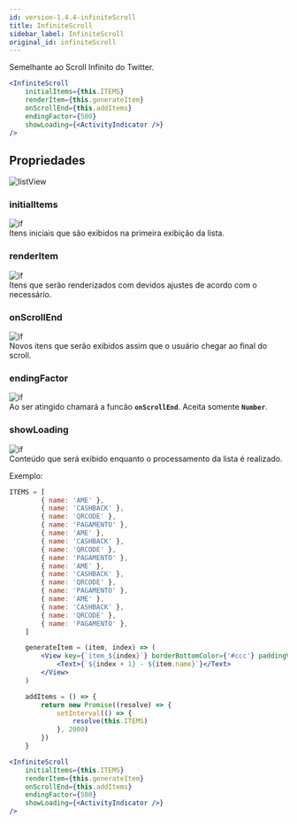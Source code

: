 ```yaml
---
id: version-1.4.4-infiniteScroll
title: InfiniteScroll
sidebar_label: InfiniteScroll
original_id: infiniteScroll
---
```


Semelhante ao Scroll Infinito do Twitter.

```jsx
<InfiniteScroll
    initialItems={this.ITEMS}
    renderItem={this.generateItem}
    onScrollEnd={this.addItems}
    endingFactor={500}
    showLoading={<ActivityIndicator />}
/>
```
## Propriedades

![listView](assets/old_versions/infinitScroll.png)

### initialItems
![if](assets/badge_required.svg)
<br>
Itens iniciais que são exibidos na primeira exibição da lista.

### renderItem
![if](assets/badge_required.svg)
<br>
Itens que serão renderizados com devidos ajustes de acordo com o necessário.

### onScrollEnd
![if](assets/badge_required.svg)
<br>
Novos itens que serão exibidos assim que o usuário chegar ao final do scroll.

### endingFactor
![if](assets/badge_required.svg)
<br>
Ao ser atingido chamará a funcão **```onScrollEnd```**. Aceita somente **```Number```**.

### showLoading
![if](assets/badge_required.svg)
<br>
Conteúdo que será exibido enquanto o processamento da lista é realizado.


Exemplo:
```jsx harmony
ITEMS = [
        { name: 'AME' },
        { name: 'CASHBACK' },
        { name: 'QRCODE' },
        { name: 'PAGAMENTO' },
        { name: 'AME' },
        { name: 'CASHBACK' },
        { name: 'QRCODE' },
        { name: 'PAGAMENTO' },
        { name: 'AME' },
        { name: 'CASHBACK' },
        { name: 'QRCODE' },
        { name: 'PAGAMENTO' },
        { name: 'AME' },
        { name: 'CASHBACK' },
        { name: 'QRCODE' },
        { name: 'PAGAMENTO' },
    ]

    generateItem = (item, index) => (
        <View key={`item_${index}`} borderBottomColor={'#ccc'} paddingVertical={20}>
            <Text>{`${index + 1} - ${item.name}`}</Text>
        </View>
    )

    addItems = () => {
        return new Promise((resolve) => {
            setInterval(() => {
                resolve(this.ITEMS)
            }, 2000)
        })
    }
```

```jsx harmony
<InfiniteScroll
    initialItems={this.ITEMS}
    renderItem={this.generateItem}
    onScrollEnd={this.addItems}
    endingFactor={500}
    showLoading={<ActivityIndicator />}
/>
```

